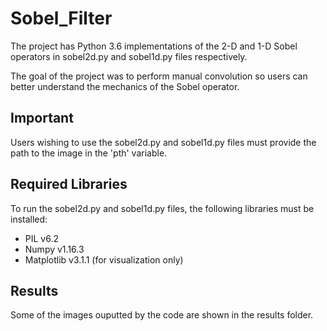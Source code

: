 # Sobel_Filter
The project has Python 3.6 implementations of the 2-D and 1-D Sobel operators in sobel2d.py and sobel1d.py files respectively.

The goal of the project was to perform manual convolution so users can better understand the mechanics of the Sobel operator.

## Important
Users wishing to use the sobel2d.py and sobel1d.py files must provide the path to the image in the 'pth' variable. 

## Required Libraries
To run the sobel2d.py and sobel1d.py files, the following libraries must be installed:
* PIL v6.2
* Numpy v1.16.3
* Matplotlib v3.1.1 (for visualization only)

## Results
Some of the images ouputted by the code are shown in the results folder.
